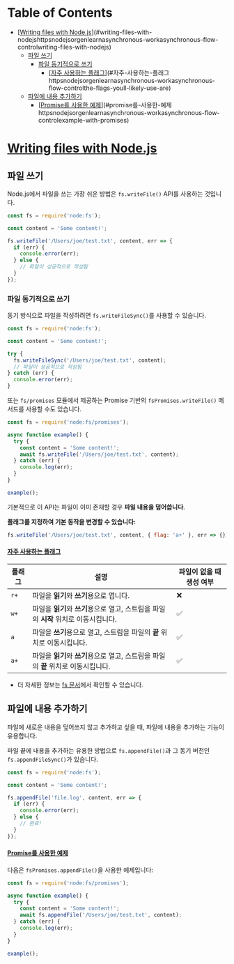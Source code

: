 # Table of Contents

- [[Writing files with Node.js](https://nodejs.org/en/learn/asynchronous-work/asynchronous-flow-control#writing-files-with-nodejs)](#writing-files-with-nodejshttpsnodejsorgenlearnasynchronous-workasynchronous-flow-controlwriting-files-with-nodejs)
  - [파일 쓰기](#파일-쓰기)
    - [파일 동기적으로 쓰기](#파일-동기적으로-쓰기)
      - [[자주 사용하는 플래그](https://nodejs.org/en/learn/asynchronous-work/asynchronous-flow-control#the-flags-youll-likely-use-are)](#자주-사용하는-플래그httpsnodejsorgenlearnasynchronous-workasynchronous-flow-controlthe-flags-youll-likely-use-are)
  - [파일에 내용 추가하기](#파일에-내용-추가하기)
      - [[Promise를 사용한 예제](https://nodejs.org/en/learn/asynchronous-work/asynchronous-flow-control#example-with-promises)](#promise를-사용한-예제httpsnodejsorgenlearnasynchronous-workasynchronous-flow-controlexample-with-promises)

# [Writing files with Node.js](https://nodejs.org/en/learn/asynchronous-work/asynchronous-flow-control#writing-files-with-nodejs)





## 파일 쓰기

Node.js에서 파일을 쓰는 가장 쉬운 방법은 `fs.writeFile()` API를 사용하는 것입니다.

```javascript
const fs = require('node:fs');

const content = 'Some content!';

fs.writeFile('/Users/joe/test.txt', content, err => {
  if (err) {
    console.error(err);
  } else {
    // 파일이 성공적으로 작성됨
  }
});
```


### 파일 동기적으로 쓰기

동기 방식으로 파일을 작성하려면 `fs.writeFileSync()`를 사용할 수 있습니다.

```javascript
const fs = require('node:fs');

const content = 'Some content!';

try {
  fs.writeFileSync('/Users/joe/test.txt', content);
  // 파일이 성공적으로 작성됨
} catch (err) {
  console.error(err);
}
```

또는 `fs/promises` 모듈에서 제공하는 Promise 기반의 `fsPromises.writeFile()` 메서드를 사용할 수도 있습니다.

```javascript
const fs = require('node:fs/promises');

async function example() {
  try {
    const content = 'Some content!';
    await fs.writeFile('/Users/joe/test.txt', content);
  } catch (err) {
    console.log(err);
  }
}

example();
```

기본적으로 이 API는 파일이 이미 존재할 경우 **파일 내용을 덮어씁니다**.

**플래그를 지정하여 기본 동작을 변경할 수 있습니다:**

```javascript
fs.writeFile('/Users/joe/test.txt', content, { flag: 'a+' }, err => {});
```


#### [자주 사용하는 플래그](https://nodejs.org/en/learn/asynchronous-work/asynchronous-flow-control#the-flags-youll-likely-use-are)

| 플래그 | 설명 | 파일이 없을 때 생성 여부 |
| --- | --- | --- |
| `r+` | 파일을 **읽기**와 **쓰기**용으로 엽니다. | ❌ |
| `w+` | 파일을 **읽기**와 **쓰기**용으로 열고, 스트림을 파일의 **시작** 위치로 이동시킵니다. | ✅ |
| `a` | 파일을 **쓰기**용으로 열고, 스트림을 파일의 **끝** 위치로 이동시킵니다. | ✅ |
| `a+` | 파일을 **읽기**와 **쓰기**용으로 열고, 스트림을 파일의 **끝** 위치로 이동시킵니다. | ✅ |

-   더 자세한 정보는 [fs 문서](https://nodejs.org/api/fs.html#file-system-flags)에서 확인할 수 있습니다.


## 파일에 내용 추가하기

파일에 새로운 내용을 덮어쓰지 않고 추가하고 싶을 때, 파일에 내용을 추가하는 기능이 유용합니다.


파일 끝에 내용을 추가하는 유용한 방법으로 `fs.appendFile()`과 그 동기 버전인 `fs.appendFileSync()`가 있습니다.

```javascript
const fs = require('node:fs');

const content = 'Some content!';

fs.appendFile('file.log', content, err => {
  if (err) {
    console.error(err);
  } else {
    // 완료!
  }
});
```


#### [Promise를 사용한 예제](https://nodejs.org/en/learn/asynchronous-work/asynchronous-flow-control#example-with-promises)

다음은 `fsPromises.appendFile()`을 사용한 예제입니다:

```javascript
const fs = require('node:fs/promises');

async function example() {
  try {
    const content = 'Some content!';
    await fs.appendFile('/Users/joe/test.txt', content);
  } catch (err) {
    console.log(err);
  }
}

example();
```


